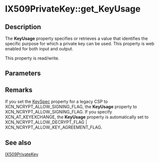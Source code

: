 # IX509PrivateKey::get_KeyUsage

## Description

The **KeyUsage** property specifies or retrieves a value that identifies the specific purpose for which a private key can be used. This property is web enabled for both input and output.

This property is read/write.

## Parameters

## Remarks

If you set the [KeySpec](https://learn.microsoft.com/windows/desktop/api/certenroll/nf-certenroll-ix509privatekey-get_keyspec) property for a legacy CSP to XCN_NCRYPT_ALLOW_SIGNING_FLAG, the **KeyUsage** property to XCN_NCRYPT_ALLOW_SIGNING_FLAG. If you specify XCN_AT_KEYEXCHANGE, the **KeyUsage** property is automatically set to XCN_NCRYPT_ALLOW_DECRYPT_FLAG |
XCN_NCRYPT_ALLOW_KEY_AGREEMENT_FLAG.

## See also

[IX509PrivateKey](https://learn.microsoft.com/windows/desktop/api/certenroll/nn-certenroll-ix509privatekey)